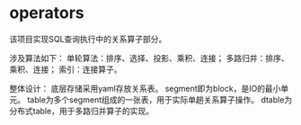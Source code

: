 # operators
该项目实现SQL查询执行中的关系算子部分。

涉及算法如下：
单轮算法：排序、选择、投影、乘积、连接；
多路归并：排序、乘积、连接；
索引：连接算子。

整体设计：
底层存储采用yaml存放关系表。
segment即为block，是IO的最小单元。
table为多个segment组成的一张表，用于实际单趟关系算子操作。
dtable为分布式table，用于多路归并算子的实现。
